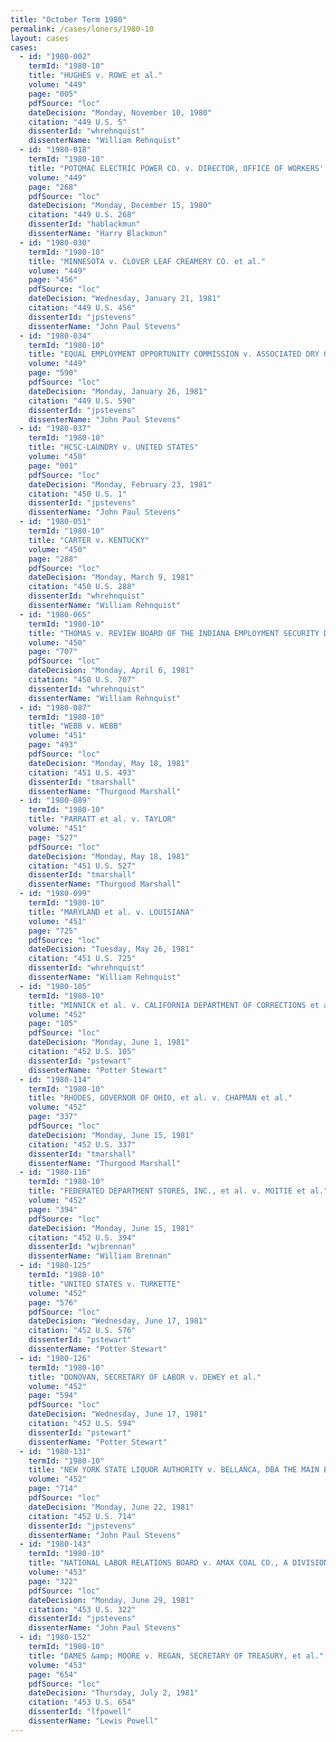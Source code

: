 ```yaml
---
title: "October Term 1980"
permalink: /cases/loners/1980-10
layout: cases
cases:
  - id: "1980-002"
    termId: "1980-10"
    title: "HUGHES v. ROWE et al."
    volume: "449"
    page: "005"
    pdfSource: "loc"
    dateDecision: "Monday, November 10, 1980"
    citation: "449 U.S. 5"
    dissenterId: "whrehnquist"
    dissenterName: "William Rehnquist"
  - id: "1980-018"
    termId: "1980-10"
    title: "POTOMAC ELECTRIC POWER CO. v. DIRECTOR, OFFICE OF WORKERS' COMPENSATION PROGRAMS, U.S. DEPARTMENT OF LABOR, et al."
    volume: "449"
    page: "268"
    pdfSource: "loc"
    dateDecision: "Monday, December 15, 1980"
    citation: "449 U.S. 268"
    dissenterId: "hablackmun"
    dissenterName: "Harry Blackmun"
  - id: "1980-030"
    termId: "1980-10"
    title: "MINNESOTA v. CLOVER LEAF CREAMERY CO. et al."
    volume: "449"
    page: "456"
    pdfSource: "loc"
    dateDecision: "Wednesday, January 21, 1981"
    citation: "449 U.S. 456"
    dissenterId: "jpstevens"
    dissenterName: "John Paul Stevens"
  - id: "1980-034"
    termId: "1980-10"
    title: "EQUAL EMPLOYMENT OPPORTUNITY COMMISSION v. ASSOCIATED DRY GOODS CORP."
    volume: "449"
    page: "590"
    pdfSource: "loc"
    dateDecision: "Monday, January 26, 1981"
    citation: "449 U.S. 590"
    dissenterId: "jpstevens"
    dissenterName: "John Paul Stevens"
  - id: "1980-037"
    termId: "1980-10"
    title: "HCSC-LAUNDRY v. UNITED STATES"
    volume: "450"
    page: "001"
    pdfSource: "loc"
    dateDecision: "Monday, February 23, 1981"
    citation: "450 U.S. 1"
    dissenterId: "jpstevens"
    dissenterName: "John Paul Stevens"
  - id: "1980-051"
    termId: "1980-10"
    title: "CARTER v. KENTUCKY"
    volume: "450"
    page: "288"
    pdfSource: "loc"
    dateDecision: "Monday, March 9, 1981"
    citation: "450 U.S. 288"
    dissenterId: "whrehnquist"
    dissenterName: "William Rehnquist"
  - id: "1980-065"
    termId: "1980-10"
    title: "THOMAS v. REVIEW BOARD OF THE INDIANA EMPLOYMENT SECURITY DIVISION et al."
    volume: "450"
    page: "707"
    pdfSource: "loc"
    dateDecision: "Monday, April 6, 1981"
    citation: "450 U.S. 707"
    dissenterId: "whrehnquist"
    dissenterName: "William Rehnquist"
  - id: "1980-087"
    termId: "1980-10"
    title: "WEBB v. WEBB"
    volume: "451"
    page: "493"
    pdfSource: "loc"
    dateDecision: "Monday, May 18, 1981"
    citation: "451 U.S. 493"
    dissenterId: "tmarshall"
    dissenterName: "Thurgood Marshall"
  - id: "1980-089"
    termId: "1980-10"
    title: "PARRATT et al. v. TAYLOR"
    volume: "451"
    page: "527"
    pdfSource: "loc"
    dateDecision: "Monday, May 18, 1981"
    citation: "451 U.S. 527"
    dissenterId: "tmarshall"
    dissenterName: "Thurgood Marshall"
  - id: "1980-099"
    termId: "1980-10"
    title: "MARYLAND et al. v. LOUISIANA"
    volume: "451"
    page: "725"
    pdfSource: "loc"
    dateDecision: "Tuesday, May 26, 1981"
    citation: "451 U.S. 725"
    dissenterId: "whrehnquist"
    dissenterName: "William Rehnquist"
  - id: "1980-105"
    termId: "1980-10"
    title: "MINNICK et al. v. CALIFORNIA DEPARTMENT OF CORRECTIONS et al."
    volume: "452"
    page: "105"
    pdfSource: "loc"
    dateDecision: "Monday, June 1, 1981"
    citation: "452 U.S. 105"
    dissenterId: "pstewart"
    dissenterName: "Potter Stewart"
  - id: "1980-114"
    termId: "1980-10"
    title: "RHODES, GOVERNOR OF OHIO, et al. v. CHAPMAN et al."
    volume: "452"
    page: "337"
    pdfSource: "loc"
    dateDecision: "Monday, June 15, 1981"
    citation: "452 U.S. 337"
    dissenterId: "tmarshall"
    dissenterName: "Thurgood Marshall"
  - id: "1980-116"
    termId: "1980-10"
    title: "FEDERATED DEPARTMENT STORES, INC., et al. v. MOITIE et al."
    volume: "452"
    page: "394"
    pdfSource: "loc"
    dateDecision: "Monday, June 15, 1981"
    citation: "452 U.S. 394"
    dissenterId: "wjbrennan"
    dissenterName: "William Brennan"
  - id: "1980-125"
    termId: "1980-10"
    title: "UNITED STATES v. TURKETTE"
    volume: "452"
    page: "576"
    pdfSource: "loc"
    dateDecision: "Wednesday, June 17, 1981"
    citation: "452 U.S. 576"
    dissenterId: "pstewart"
    dissenterName: "Potter Stewart"
  - id: "1980-126"
    termId: "1980-10"
    title: "DONOVAN, SECRETARY OF LABOR v. DEWEY et al."
    volume: "452"
    page: "594"
    pdfSource: "loc"
    dateDecision: "Wednesday, June 17, 1981"
    citation: "452 U.S. 594"
    dissenterId: "pstewart"
    dissenterName: "Potter Stewart"
  - id: "1980-131"
    termId: "1980-10"
    title: "NEW YORK STATE LIQUOR AUTHORITY v. BELLANCA, DBA THE MAIN EVENT, et al."
    volume: "452"
    page: "714"
    pdfSource: "loc"
    dateDecision: "Monday, June 22, 1981"
    citation: "452 U.S. 714"
    dissenterId: "jpstevens"
    dissenterName: "John Paul Stevens"
  - id: "1980-143"
    termId: "1980-10"
    title: "NATIONAL LABOR RELATIONS BOARD v. AMAX COAL CO., A DIVISION OF AMAX, INC., et al."
    volume: "453"
    page: "322"
    pdfSource: "loc"
    dateDecision: "Monday, June 29, 1981"
    citation: "453 U.S. 322"
    dissenterId: "jpstevens"
    dissenterName: "John Paul Stevens"
  - id: "1980-152"
    termId: "1980-10"
    title: "DAMES &amp; MOORE v. REGAN, SECRETARY OF TREASURY, et al."
    volume: "453"
    page: "654"
    pdfSource: "loc"
    dateDecision: "Thursday, July 2, 1981"
    citation: "453 U.S. 654"
    dissenterId: "lfpowell"
    dissenterName: "Lewis Powell"
---
```

